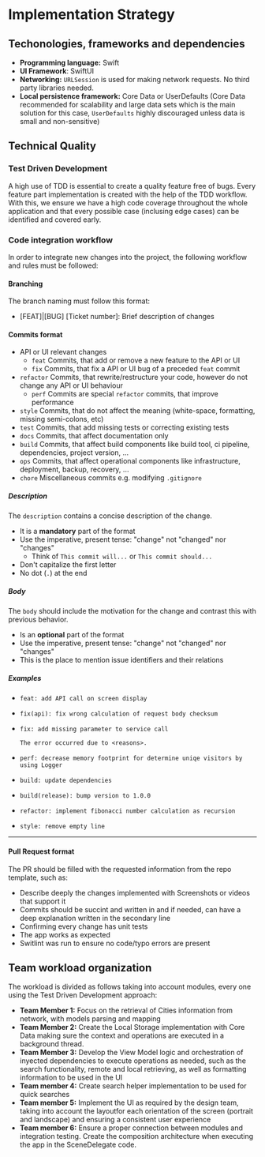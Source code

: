# Implementation Strategy

## Techonologies, frameworks and dependencies
* **Programming language:** Swift
* **UI Framework**: SwiftUI
* **Networking:** `URLSession` is used for making network requests. No third party libraries needed.
* **Local persistence framework:** Core Data or UserDefaults (Core Data recommended for scalability and large data sets which is the main solution for this case, `UserDefaults` highly discouraged unless data is small and non-sensitive)

## Technical Quality

### Test Driven Development
A high use of TDD is essential to create a quality feature free of bugs. Every feature part implementation is created with the help of the TDD workflow. With this, we ensure we have a high code coverage throughout the whole application and that every possible case (inclusing edge cases) can be identified and covered early.

### Code integration workflow
In order to integrate new changes into the project, the following workflow and rules must be followed:

#### Branching
The branch naming must follow this format:
* [FEAT]|[BUG] [Ticket number]: Brief description of changes

#### Commits format

- API or UI relevant changes
    - `feat` Commits, that add or remove a new feature to the API or UI
    - `fix` Commits, that fix a API or UI bug of a preceded `feat` commit
- `refactor` Commits, that rewrite/restructure your code, however do not change any API or UI behaviour
    - `perf` Commits are special `refactor` commits, that improve performance
- `style` Commits, that do not affect the meaning (white-space, formatting, missing semi-colons, etc)
- `test` Commits, that add missing tests or correcting existing tests
- `docs` Commits, that affect documentation only
- `build` Commits, that affect build components like build tool, ci pipeline, dependencies, project version, ...
- `ops` Commits, that affect operational components like infrastructure, deployment, backup, recovery, ...
- `chore` Miscellaneous commits e.g. modifying `.gitignore`

##### Description
The `description` contains a concise description of the change.
- It is a **mandatory** part of the format
- Use the imperative, present tense: "change" not "changed" nor "changes"
  - Think of `This commit will...` or `This commit should...`
- Don't capitalize the first letter
- No dot (`.`) at the end

##### Body
The `body` should include the motivation for the change and contrast this with previous behavior.
- Is an **optional** part of the format
- Use the imperative, present tense: "change" not "changed" nor "changes"
- This is the place to mention issue identifiers and their relations

##### Examples

- ```
  feat: add API call on screen display
  ```
- ```
  fix(api): fix wrong calculation of request body checksum
  ```
- ```
  fix: add missing parameter to service call

  The error occurred due to <reasons>.
  ```
- ```
  perf: decrease memory footprint for determine uniqe visitors by using Logger
  ```
- ```
  build: update dependencies
  ```
- ```
  build(release): bump version to 1.0.0
  ```
- ```
  refactor: implement fibonacci number calculation as recursion
  ```
- ```
  style: remove empty line
  ```

---

#### Pull Request format
The PR should be filled with the requested information from the repo template, such as:
* Describe deeply the changes implemented with Screenshots or videos that support it
* Commits should be succint and written in and if needed, can have a deep explanation written in the secondary line
* Confirming every change has unit tests
* The app works as expected
* Switlint was run to ensure no code/typo errors are present

## Team workload organization
The workload is divided as follows taking into account modules, every one using the Test Driven Development approach:
* **Team Member 1:** Focus on the retrieval of Cities information from network, with models parsing and mapping
* **Team Member 2:** Create the Local Storage implementation with Core Data making sure the context and operations are executed in a background thread.
* **Team Member 3:** Develop the View Model logic and orchestration of inyected dependencies to execute operations as needed, such as the search functionality, remote and local retrieving, as well as formatting information to be used in the UI
* **Team member 4:** Create search helper implementation to be used for quick searches 
* **Team member 5:** Implement the UI as required by the design team, taking into account the layoutfor each orientation of the screen (portrait and landscape) and ensuring a consistent user experience
* **Team member 6:** Ensure a proper connection between modules and integration testing. Create the composition architecture when executing the app in the SceneDelegate code.



